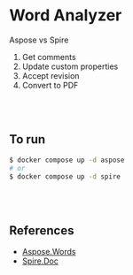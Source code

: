 # Word Analyzer

Aspose vs Spire

1. Get comments
2. Update custom properties
3. Accept revision
4. Convert to PDF

<br/><br/>

## To run

```bash
$ docker compose up -d aspose
# or
$ docker compose up -d spire
```

<br/><br/>

## References

- [Aspose.Words](https://reference.aspose.com/words/python-net/aspose.words/)
- [Spire.Doc](https://www.e-iceblue.com/Tutorials/Python/Spire.Doc-for-Python/Program-Guide.html)
